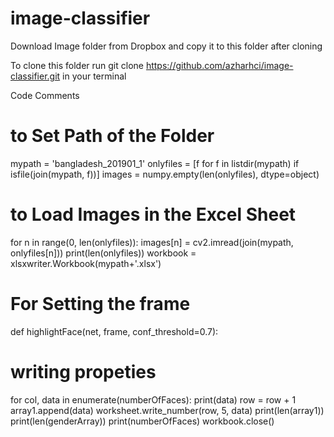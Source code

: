 # image-classifier

Download Image folder from Dropbox and copy it to this folder after cloning

To clone this folder run git clone https://github.com/azharhci/image-classifier.git in your terminal



Code Comments

# to Set Path of the Folder
mypath = 'bangladesh_201901_1'
onlyfiles = [f for f in listdir(mypath) if isfile(join(mypath, f))]
images = numpy.empty(len(onlyfiles), dtype=object)
# to Load Images in the Excel Sheet
for n in range(0, len(onlyfiles)):
    images[n] = cv2.imread(join(mypath, onlyfiles[n]))
print(len(onlyfiles))
workbook = xlsxwriter.Workbook(mypath+'.xlsx')

# For Setting the frame 
def highlightFace(net, frame, conf_threshold=0.7):

# writing propeties
for col, data in enumerate(numberOfFaces):
    print(data)
    row = row + 1
    array1.append(data)
    worksheet.write_number(row, 5, data)
print(len(array1))
print(len(genderArray))
print(numberOfFaces)
workbook.close()
